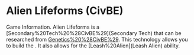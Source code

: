 # Alien Lifeforms (CivBE)

Game Information.
Alien Lifeforms is a [Secondary%20Tech%20%28CivBE%29](Secondary Tech) that can be researched from [Genetics%20%28CivBE%29](Genetics).
This technology allows you to build the . It also allows for the [Leash%20Alien](Leash Alien) ability.